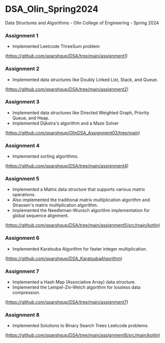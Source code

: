 # DSA_Olin_Spring2024
Data Structures and Algorithms - Olin College of Engineering - Spring 2024

### Assignment 1

- Implemented Leetcode ThreeSum problem 

(https://github.com/sparshgup/DSA/tree/main/assignment1)

### Assignment 2

 - Implemented data structures like Doubly Linked List, Stack, and Queue.

(https://github.com/sparshgup/DSA/tree/main/assignment2)

### Assignment 3

- Implemented data structures like Directed Weighted Graph, Priority Queue, and Heap.
- Implemented Dijkstra's algorithm and a Maze Solver

(https://github.com/sparshgup/OlinDSA_Assignment03/tree/main)

### Assignment 4

- Implemented sorting algorithms.

(https://github.com/sparshgup/DSA/tree/main/assignment4)

### Assignment 5

- Implemented a Matrix data structure that supports various matrix operations.
- Also implemented the traditional matrix multiplication algorithm and Strassen's matrix multiplication algorithm.
- Implemented the Needleman-Wunsch algorithm implementation for global sequence alignment.

(https://github.com/sparshgup/DSA/tree/main/assignment5/src/main/kotlin)

### Assignment 6

- Implemented Karatsuba Algorithm for faster integer multiplication.

(https://github.com/sparshgup/DSA_KaratsubaAlgorithm)

### Assignment 7

- Implemented a Hash Map (Associative Array) data structure.
- Implemented the Lempel-Ziv-Welch algorithm for lossless data compression.

(https://github.com/sparshgup/DSA/tree/main/assignment7)

### Assignment 8

- Implemented Solutions to Binary Search Trees Leetcode problems.

(https://github.com/sparshgup/DSA/tree/main/assignment8/src/main/kotlin)
